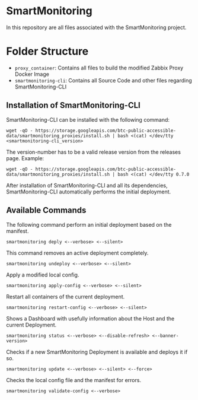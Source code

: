 # SmartMonitoring
In this repository are all files associated with the SmartMonitoring project.
# Folder Structure
- `proxy_container`: Contains all files to build the modified Zabbix Proxy Docker Image
- `smartmonitoring-cli`: Contains all Source Code and other files regarding SmartMonitoring-CLI
## Installation of SmartMonitoring-CLI
SmartMonitoring-CLI can be installed with the following command:
````
wget -qO - https://storage.googleapis.com/btc-public-accessible-data/smartmonitoring_proxies/install.sh | bash <(cat) </dev/tty <smartmonitoring-cli_version>
````
The version-number has to be a valid release version from the releases page.
Example:
````
wget -qO - https://storage.googleapis.com/btc-public-accessible-data/smartmonitoring_proxies/install.sh | bash <(cat) </dev/tty 0.7.0
````
After installation of SmartMonitoring-CLI and all its dependencies, SmartMonitoring-CLI automatically performs the initial deployment.

## Available Commands
The following command perform an initial deployment based on the manifest.
````
smartmonitoring deply <--verbose> <--silent>
````
This command removes an active deployment completely.
````
smartmonitoring undeploy <--verbose> <--silent>
````
Apply a modified local config.
````
smartmonitoring apply-config <--verbose> <--silent>
````
Restart all containers of the current deployment.
````
smartmonitoring restart-config <--verbose> <--silent>
````
Shows a Dashboard with usefully information about the Host and the current Deployment.
````
smartmonitoring status <--verbose> <--disable-refresh> <--banner-version>
````
Checks if a new SmartMonitoring Deployment is available and deploys it if so.
````
smartmonitoring update <--verbose> <--silent> <--force>
````
Checks the local config file and the manifest for errors.
````
smartmonitoring validate-config <--verbose>
````